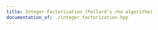 ```yaml
---
title: Integer Factorization (Pollard's rho algorithm)
documentation_of: ./integer_factorization.hpp
---
```

